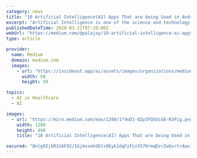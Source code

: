 ```yaml
---
category: news
title: "10 Artificial Intelligence(AI) Apps That are being Used in Android"
excerpt: "Artificial Intelligence is one of the science and technology ... A psychologist said that Wysa uses a rational evidence-based therapy approach with meditation components. It’s one of the best ..."
publishedDateTime: 2020-03-21T07:10:00Z
webUrl: "https://medium.com/@palajay/10-artificial-intelligence-ai-apps-that-are-being-used-in-android-6ab16b1c5dbf"
type: article

provider:
  name: Medium
  domain: medium.com
  images:
    - url: "https://insideout.app/ai/assets/images/organizations/medium.com-50x50.jpg"
      width: 50
      height: 50

topics:
  - AI in Healthcare
  - AI

images:
  - url: "https://miro.medium.com/max/1200/1*9oD1-QIp3FQSOiG8-KSPig.png"
    width: 1200
    height: 490
    title: "10 Artificial Intelligence(AI) Apps That are being Used in Android"

secured: "Qnlg8IjbR1SAFO2/IGjAsvekG6tx9Eyk1dqFzFLn5570rmqDzrZwGvrtrAavi3jjsawfhobWszwguJazRQfqvhT9NxNhxLbYJtGANDOLF8hisL2iBNL0/inikMhCsU2WVhCt4P0KJA7k/8OIYQXNExQWyfzsEUcPM8kZ4BGassZExhroqJw2SsuRt1LA7R17gcVFHOUK+eMAoBKurByMPR2ic0R+/76v0dGNZy3mC4EWaTDJkW8s5wjDp1Zud4rMVMo49+JTovK9rDd84o0xLyCUQxPLf2y7LxMeotnjXTQqLrlFwG77WV0trmc1oOBY;7kHdtKd2hUWum0dVt38ajw=="
---
```


